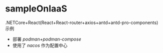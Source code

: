 # sampleOnIaaS
.NETCore+React(React+React-router+axios+antd+antd-pro-components) 示例
- 部署   _podman+podman-compose_
- 使用了 _nacos_  作为配置中心 
